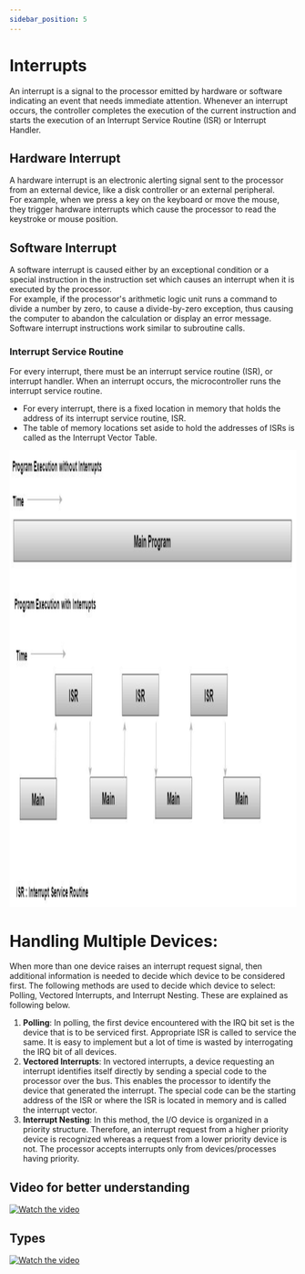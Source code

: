 ```yaml
---
sidebar_position: 5
---
```


# Interrupts

An interrupt is a signal to the processor emitted by hardware or software indicating an event that needs immediate attention. Whenever an interrupt occurs, the controller completes the execution of the current instruction and starts the execution of an Interrupt Service Routine (ISR) or Interrupt Handler.

## Hardware Interrupt
A hardware interrupt is an electronic alerting signal sent to the processor from an external device, like a disk controller or an external peripheral.  
For example, when we press a key on the keyboard or move the mouse, they trigger hardware interrupts which cause the processor to read the keystroke or mouse position.

## Software Interrupt
A software interrupt is caused either by an exceptional condition or a special instruction in the instruction set which causes an interrupt when it is executed by the processor.  
For example, if the processor's arithmetic logic unit runs a command to divide a number by zero, to cause a divide-by-zero exception, thus causing the computer to abandon the calculation or display an error message. Software interrupt instructions work similar to subroutine calls.

### Interrupt Service Routine
For every interrupt, there must be an interrupt service routine (ISR), or interrupt handler. When an interrupt occurs, the microcontroller runs the interrupt service routine. 
* For every interrupt, there is a fixed location in memory that holds the address of its interrupt service routine, ISR. 
* The table of memory locations set aside to hold the addresses of ISRs is called as the Interrupt Vector Table.

<img src="/img/isr.png"  height="800" width="800"/>

# Handling Multiple Devices: 
When more than one device raises an interrupt request signal, then additional information is needed to decide which device to be considered first. The following methods are used to decide which device to select: Polling, Vectored Interrupts, and Interrupt Nesting. These are explained as following below. 

1. **Polling**:  In polling, the first device encountered with the IRQ bit set is the device that is to be serviced first. Appropriate ISR is called to service the same. It is easy to implement but a lot of time is wasted by interrogating the IRQ bit of all devices. 
2. **Vectored Interrupts**: In vectored interrupts, a device requesting an interrupt identifies itself directly by sending a special code to the processor over the bus. This enables the processor to identify the device that generated the interrupt. The special code can be the starting address of the ISR or where the ISR is located in memory and is called the interrupt vector. 
3. **Interrupt Nesting**: In this method, the I/O device is organized in a priority structure. Therefore, an interrupt request from a higher priority device is recognized whereas a request from a lower priority device is not.  The processor accepts interrupts only from devices/processes having priority.


## Video for better understanding

[![Watch the video](https://img.youtube.com/vi/Cd6nQ5sAkRE/hqdefault.jpg)](https://youtu.be/Cd6nQ5sAkRE)

## Types

[![Watch the video](https://img.youtube.com/vi/arAEbSt6tyg/hqdefault.jpg)](https://youtu.be/arAEbSt6tyg)

